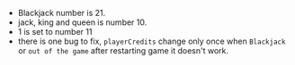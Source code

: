 - Blackjack number is 21.
- jack, king and queen is number 10.
- 1 is set to number 11
- there is one bug to fix, `playerCredits` change only once when `Blackjack` or `out of the game` after restarting game it doesn't work.

